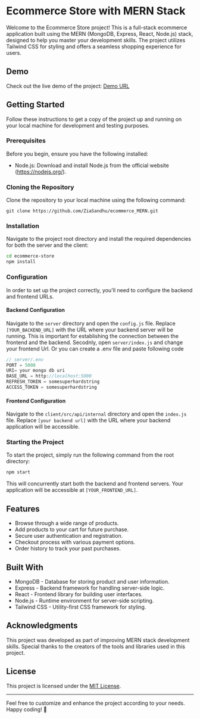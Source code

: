 # Ecommerce Store with MERN Stack

Welcome to the Ecommerce Store project! This is a full-stack ecommerce application built using the MERN (MongoDB, Express, React, Node.js) stack, designed to help you master your development skills. The project utilizes Tailwind CSS for styling and offers a seamless shopping experience for users.
## Demo

Check out the live demo of the project: [Demo URL](https://pridestore.vercel.app/)

## Getting Started

Follow these instructions to get a copy of the project up and running on your local machine for development and testing purposes.

### Prerequisites

Before you begin, ensure you have the following installed:

- Node.js: Download and install Node.js from the official website (https://nodejs.org/).

### Cloning the Repository

Clone the repository to your local machine using the following command:

```
git clone https://github.com/ZiaSandhu/ecommerce_MERN.git
```

### Installation

Navigate to the project root directory and install the required dependencies for both the server and the client:

```bash
cd ecommerce-store
npm install
```

### Configuration

In order to set up the project correctly, you'll need to configure the backend and frontend URLs.

#### Backend Configuration

Navigate to the `server` directory and open the `config.js` file. Replace `[YOUR_BACKEND_URL]` with the URL where your backend server will be running. This is important for establishing the connection between the frontend and the backend.
Secodnly, open `server/index.js` and change your frontend Url.
Or you can create a .env file and paste following code
```javascript
// server/.env
PORT = 5000
URI= your mongo db uri
BASE_URL = http://localhost:5000
REFRESH_TOKEN = somesuperhardstring
ACCESS_TOKEN = somesuperhardstring
```

#### Frontend Configuration

Navigate to the `client/src/api/internal` directory and open the `index.js` file. Replace `[your backend url]` with the URL where your backend application will be accessible.


### Starting the Project

To start the project, simply run the following command from the root directory:

```bash
npm start
```

This will concurrently start both the backend and frontend servers. Your application will be accessible at `[YOUR_FRONTEND_URL]`.

## Features

- Browse through a wide range of products.
- Add products to your cart for future purchase.
- Secure user authentication and registration.
- Checkout process with various payment options.
- Order history to track your past purchases.

## Built With

- MongoDB - Database for storing product and user information.
- Express - Backend framework for handling server-side logic.
- React - Frontend library for building user interfaces.
- Node.js - Runtime environment for server-side scripting.
- Tailwind CSS - Utility-first CSS framework for styling.

## Acknowledgments

This project was developed as part of improving MERN stack development skills. Special thanks to the creators of the tools and libraries used in this project.

## License

This project is licensed under the [MIT License](LICENSE).

---

Feel free to customize and enhance the project according to your needs. Happy coding! 🚀